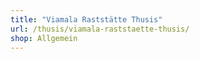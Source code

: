 ```yaml
---
title: "Viamala Raststätte Thusis"
url: /thusis/viamala-raststaette-thusis/
shop: Allgemein
---
```

